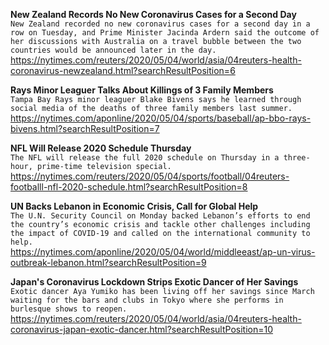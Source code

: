 **New Zealand Records No New Coronavirus Cases for a Second Day**\
`New Zealand recorded no new coronavirus cases for a second day in a row on Tuesday, and Prime Minister Jacinda Ardern said the outcome of her discussions with Australia on a travel bubble between the two countries would be announced later in the day.`\
https://nytimes.com/reuters/2020/05/04/world/asia/04reuters-health-coronavirus-newzealand.html?searchResultPosition=6

**Rays Minor Leaguer Talks About Killings of 3 Family Members**\
`Tampa Bay Rays minor leaguer Blake Bivens says he learned through social media of the deaths of three family members last summer.`\
https://nytimes.com/aponline/2020/05/04/sports/baseball/ap-bbo-rays-bivens.html?searchResultPosition=7

**NFL Will Release 2020 Schedule Thursday**\
`The NFL will release the full 2020 schedule on Thursday in a three-hour, prime-time television special.`\
https://nytimes.com/reuters/2020/05/04/sports/football/04reuters-footballl-nfl-2020-schedule.html?searchResultPosition=8

**UN Backs Lebanon in Economic Crisis, Call for Global Help**\
`The U.N. Security Council on Monday backed Lebanon’s efforts to end the country’s economic crisis and tackle other challenges including the impact of COVID-19 and called on the international community to help.`\
https://nytimes.com/aponline/2020/05/04/world/middleeast/ap-un-virus-outbreak-lebanon.html?searchResultPosition=9

**Japan's Coronavirus Lockdown Strips Exotic Dancer of Her Savings**\
`Exotic dancer Aya Yumiko has been living off her savings since March waiting for the bars and clubs in Tokyo where she performs in burlesque shows to reopen.`\
https://nytimes.com/reuters/2020/05/04/world/asia/04reuters-health-coronavirus-japan-exotic-dancer.html?searchResultPosition=10

